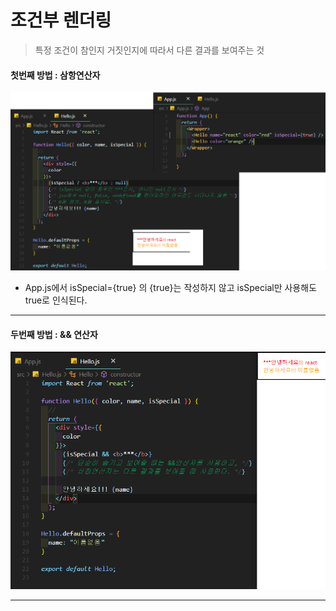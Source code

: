 # 조건부 렌더링 

> 특정 조건이 참인지 거짓인지에 따라서 다른 결과를 보여주는 것

#### 첫번째 방법 : 삼항연산자

![image-20200902102037448](4.조건부렌더링.assets/image-20200902102037448.png)

- App.js에서 isSpecial={true} 의 {true}는 작성하지 않고 isSpecial만 사용해도 true로 인식된다.

---

#### 두번째 방법 : && 연산자

![image-20200902102421061](4.조건부렌더링.assets/image-20200902102421061.png)

---

